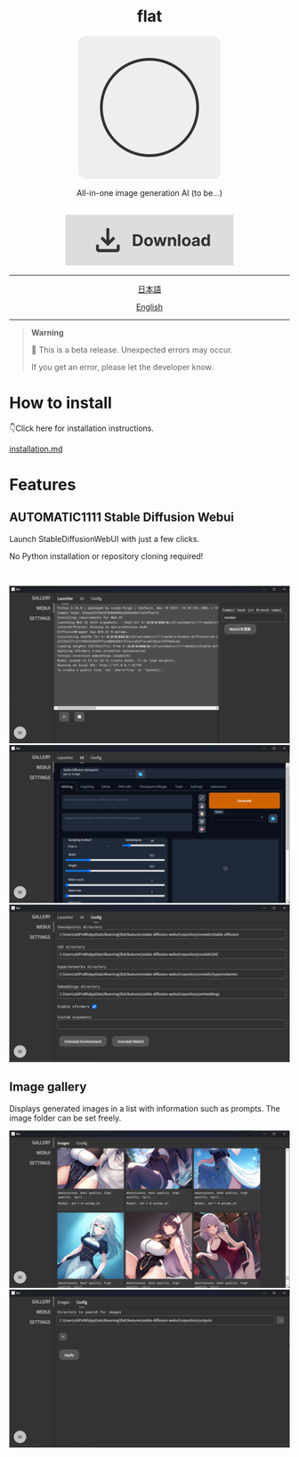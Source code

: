 <h1 align="center">flat</h1>
<div align="center"><img height="256px" src="./assets/icon-512x512.png" /></div>
<p align="center">All-in-one image generation AI (to be...)</p>

<br>
<div align="center"><a href="https://github.com/ddPn08/flat/releases/latest"><img src="./assets/download.svg" style="width: 60%;" /></a></div>

---

<div align="center">

[日本語](./README-ja.md)

[English](./README.md)

</div>

---

> **Warning**
>
> 🚧 This is a beta release. Unexpected errors may occur.
>
> If you get an error, please let the developer know.

# How to install

👇Click here for installation instructions.

[installation.md](/docs/installation.md)

# Features

## AUTOMATIC1111 Stable Diffusion Webui

Launch StableDiffusionWebUI with just a few clicks.

No Python installation or repository cloning required!

<br >

![](./assets/screenshots/webui-01.png)
![](./assets/screenshots/webui-02.png)
![](./assets/screenshots/webui-03.png)

## Image gallery

Displays generated images in a list with information such as prompts.
The image folder can be set freely.

![](./assets/screenshots/gallery-01.png)
![](./assets/screenshots/gallery-02.png)
